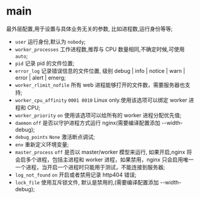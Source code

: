 # main

最外层配置,用于设置与具体业务无关的参数, 比如进程数,运行身份等等;

- `user` 运行身份,默认为 `nobody`;
- `worker_processes` 工作进程数,推荐与 CPU 数量相同,不确定时候,可使用 `auto`;
- `pid` 记录 pid 的文件位置;
- `error_log` 记录错误信息的文件位置, 级别 debug | info | notice | warn | error | alert | emerg;
- `worker_rlimit_nofile` 所有 web 进程能够打开的文件数，需要服务器也支持;
- `worker_cpu_affinity` `0001 0010` Linux only.使用该选项可以绑定 worker 进程和 CPU;
- `worker_priority` `on` 使用该选项可以给所有的 worker 进程分配优先值;
- `daemon` `off` 是否以守护进程方式运行 nginx(需要编译配置添加 --width-debug);
- `debug_points` `None` 激活断点调试;
- `env` 重新定义环境变量;
- `master_process` `off` 是否以 master/worker 模型来运行, 如果开启,nginx 将会启多个进程，包括主进程和 worker 进程，如果禁用，nginx 只会启用唯一一个进程，当开启一个进程时只能用于测试，不能连接到服务器;
- `log_not_found` `on` 开启或者禁用记录 http404 错误;
- `lock_file` 使用互斥锁文件, 默认是禁用的,(需要编译配置添加 --width-debug);
